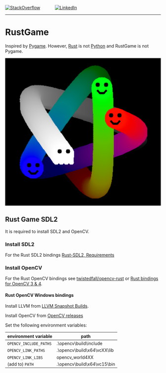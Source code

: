 [![StackOverflow](https://stackexchange.com/users/flair/7322082.png)](https://stackoverflow.com/users/5577765/rabbid76?tab=profile) &nbsp;&nbsp;&nbsp;&nbsp;&nbsp;&nbsp;&nbsp;&nbsp;&nbsp;&nbsp; [![LinkedIn](https://img.shields.io/badge/LinkedIn-0077B5?style=for-the-badge&logo=linkedin&logoColor=white)](https://www.linkedin.com/in/gernot-steinegger/)

---

# RustGame

Inspired by [Pygame](https://www.pygame.org/news). However, [Rust](https://www.rust-lang.org/) is not [Python](https://www.python.org/) and RustGame is not Pygame.

![creature animation](screenshots/creature_animation.png)

## Rust Game SDL2

It is required to install SDL2 and OpenCV.

### Install SDL2

For the Rust SDL2 bindings [Rust-SDL2, Requirements](https://github.com/Rust-SDL2/rust-sdl2#requirements)

### Install OpenCV

For the Rust OpenCV bindings see [twistedfall/opencv-rust](https://github.com/twistedfall/opencv-rust#rust-opencv-bindings) or [Rust bindings for OpenCV 3 & 4](https://rustrepo.com/repo/twistedfall-opencv-rust-rust-image-processing#rust-opencv-bindings).

#### Rust OpenCV Windows bindings

Install LLVM from [LLVM Snapshot Builds](https://llvm.org/builds/).

Install OpenCV from [OpenCV releases](https://opencv.org/releases/)  

Set the following environment variables:

| environment variable   | path                        |
|------------------------|-----------------------------|
| `OPENCV_INCLUDE_PATHS` | .\opencv\build\include      |
| `OPENCV_LINK_PATHS`    | .\opencv\build\x64\vcXX\lib |
| `OPENCV_LINK_LIBS`     | opencv_world4XX             |
| (add to) `PATH`        | .\opencv\build\x64\vc15\bin |
